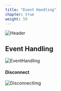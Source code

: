 ```yaml
---
title: "Event Handling"
chapter: true
weight: 50
---
```


![Header](/images/EventHandling1.jpg)

## Event Handling

![EventHandling](/images/EventHandling.jpg)

#### Disconnect

![DisconnectImg](/images/Disconnect.jpg)